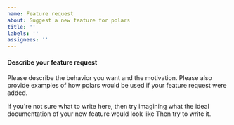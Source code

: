 ```yaml
---
name: Feature request
about: Suggest a new feature for polars
title: ''
labels: ''
assignees: ''
---
```



#### Describe your feature request

Please describe the behavior you want and the motivation. Please also provide
examples of how polars would be used if your feature request were added.

If you're not sure what to write here, then try imagining what the ideal
documentation of your new feature would look like Then try to write it.
